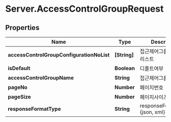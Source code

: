 # Server.AccessControlGroupRequest

## Properties
Name | Type | Description | Notes
------------ | ------------- | ------------- | -------------
**accessControlGroupConfigurationNoList** | **[String]** | 접근제어그룹설정번호리스트 | [optional] 
**isDefault** | **Boolean** | 디폴트여부 | [optional] 
**accessControlGroupName** | **String** | 접근제어그룹명 | [optional] 
**pageNo** | **Number** | 페이지번호 | [optional] 
**pageSize** | **Number** | 페이지사이즈 | [optional] 
**responseFormatType** | **String** | responseFormatType {json, xml} | [optional] 


